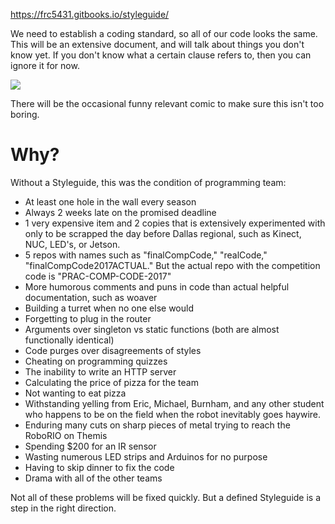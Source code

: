 https://frc5431.gitbooks.io/styleguide/

We need to establish a coding standard, so all of our code looks the same. This will be an extensive document, and will talk about things you don't know yet. If you don't know what a certain clause refers to, then you can ignore it for now.

![](https://imgs.xkcd.com/comics/standards.png)

There will be the occasional funny relevant comic to make sure this isn't too boring.

# Why?

Without a Styleguide, this was the condition of programming team:

* At least one hole in the wall every season
* Always 2 weeks late on the promised deadline
* 1 very expensive item and 2 copies that is extensively experimented with only to be scrapped the day before Dallas regional, such as Kinect, NUC, LED's, or Jetson.
* 5 repos with names such as "finalCompCode," "realCode," "finalCompCode2017ACTUAL." But the actual repo with the competition code is "PRAC-COMP-CODE-2017"
* More humorous comments and puns in code than actual helpful documentation, such as woaver
* Building a turret when no one else would
* Forgetting to plug in the router
* Arguments over singleton vs static functions \(both are almost functionally identical\)
* Code purges over disagreements of styles
* Cheating on programming quizzes
* The inability to write an HTTP server
* Calculating the price of pizza for the team
* Not wanting to eat pizza
* Withstanding yelling from Eric, Michael, Burnham, and any other student who happens to be on the field when the robot inevitably goes haywire.
* Enduring many cuts on sharp pieces of metal trying to reach the RoboRIO on Themis
* Spending $200 for an IR sensor
* Wasting numerous LED strips and Arduinos for no purpose
* Having to skip dinner to fix the code
* Drama with all of the other teams

Not all of these problems will be fixed quickly. But a defined Styleguide is a step in the right direction.



